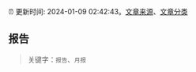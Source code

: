 :alarm_clock: 更新时间: 2024-01-09 02:42:43。[文章来源](/README.md)、[文章分类](/TAGS.md)

## 报告


> 关键字：`报告`、`月报`



